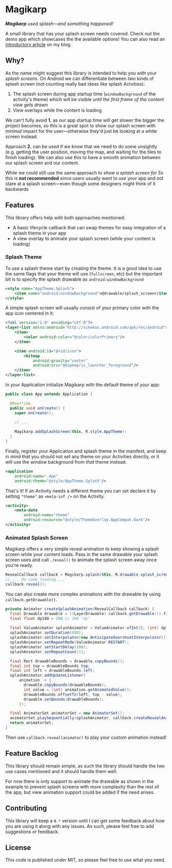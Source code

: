 # Magikarp

_**Magikarp** used splash&mdash;and something happened!_

A small library that has your splash screen needs covered. Check out the
demo app which showcases the the available options! You can also read an
[introductory article](https://blog.davidmedenjak.com/android/2019/05/17/animated-splash-screens.html)
on my blog.

## Why?

As the name might suggest this library is intended to help you with your
_splash screens_. On Android we can differentiate between two kinds of
splash screen (not counting really bad ideas like splash Actvities):

1. The splash screen during app startup time (`windowBackground` of the
   activity's theme) which will be visible _until the first frame of the
   content view gets drawn_
2. View overlays while the content is loading

We can't fully avoid **1.** as our app startup time will get slower the
bigger the project becomes, so this is a great spot to show our splash
screen with _minimal_ impact for the user&mdash;otherwise they'd just be
looking at a white screen instead.

Approach **2.** can be used if we _know_ that we need to do some
unsightly (e.g. getting the user position, moving the map, and waiting
for the tiles to finish loading). We can also use this to have a smooth
animation between our splash screen and our content.

While we could still use the same approach to _show a splash screen for
5s_ this is **not recommended** since users usually want to _use_ your
app and not stare at a splash screen&mdash;even though some designers
might think of it backwards

## Features

This library offers help with both approaches mentioned:

* A basic lifecycle callback that can swap themes for easy integration
  of a splash theme in your app
* A view overlay to animate your splash screen (while your content is
  loading)

### Splash Theme

To use a splash theme start by creating the theme. It is a good idea to
use the same flags that your theme will use (`fullscreen`, etc) but the
important bit is to specify the splash drawable as
`android:windowBackground`

```xml
<style name="AppTheme.Splash">
    <item name="android:windowBackground">@drawable/splash_screen</item>
</style>
```

A simple splash screen will usually consist of your primary color with
the app icon centered in it:

```xml
<?xml version="1.0" encoding="utf-8"?>
<layer-list xmlns:android="http://schemas.android.com/apk/res/android">
    <item>
        <color android:color="@color/colorPrimary"/>
    </item>

    <item android:id="@+id/icon">
        <bitmap
            android:gravity="center"
            android:src="@mipmap/ic_launcher_foreground"/>
    </item>
</layer-list>
```

In your Application initialize Magikarp with the default theme of your
app:

```java
public class App extends Application {

  @Override
  public void onCreate() {
    super.onCreate();
    
    // ...

    Magikarp.addSplashScreen(this, R.style.AppTheme);
  }
}
```

Finally, register your Application and splash theme in the manifest, and
keep in mind that you should not set any theme on your Activities
directly, or it will use the window background from _that_ theme
instead.

```xml
<application
    android:name=".App"
    android:theme="@style/AppTheme.Splash"/>
```

That's it! If an Activity needs a different theme you can set declare it
by setting `"theme"` as `<meta-inf />` on the Activity.


```xml
<activity>
    <meta-data
        android:name="theme"
        android:resource="@style/ThemeOverlay.AppCompat.Dark"/>
</activity>
```

### Animated Splash Screen

Magikarp offers a very simple reveal animation to keep showing a splash
screen while your content loads. Pass in the same drawable your splash
screen uses and call `.reveal()` to animate the splash screen away once
you're ready.

```java
RevealCallback callback = Magikarp.splash(this, R.drawable.splash_screen);
// ... do some loading ...
callback.reveal();
```

You can also create more complex animations with the drawable by using
`callback.getDrawable()`.

```java
private Animator createSplashAnimation(RevealCallback callback) {
  final Drawable drawable = ((LayerDrawable) callback.getDrawable()).findDrawableByLayerId(R.id.icon);
  final float dp100 = 200 // 100 "dp"
  
  final ValueAnimator splashAnimator = ValueAnimator.ofInt(0, (int) dp100, 0);
  splashAnimator.setDuration(450);
  splashAnimator.setInterpolator(new AnticipateOvershootInterpolator());
  splashAnimator.setRepeatMode(ValueAnimator.RESTART);
  splashAnimator.setStartDelay(100);
  splashAnimator.setRepeatCount(1);

  final Rect drawableBounds = drawable.copyBounds();
  final int top = drawableBounds.top;
  final int left = drawableBounds.left;
  splashAnimator.addUpdateListener(
      animation -> {
        drawable.copyBounds(drawableBounds);
        int value = (int) animation.getAnimatedValue();
        drawableBounds.offsetTo(left, top - value);
        drawable.setBounds(drawableBounds);
      });

  final AnimatorSet animatorSet = new AnimatorSet();
  animatorSet.playSequentially(splashAnimator, callback.createRevealAnimator());
  return animatorSet;
}
```

Then use `callback.reveal(animator)` to play your custom animation
instead!

## Feature Backlog

This library should remain simple, as such the library should handle the
two use cases mentioned and it should handle them well.

For now there is only support to animate the drawable as shown in the
example to prevent splash screens with more complexity than the rest of
the app, but view animation support could be added if the need arises.

## Contributing

This library will keep a `0.*` version until I can get some feedback
about how you are using it along with any issues. As such, please feel
free to add suggestions or feedback.

## License

This code is published under MIT, so please feel free to use what you
need.